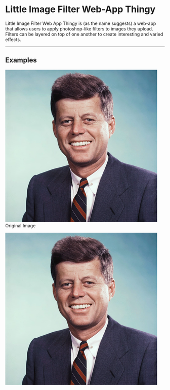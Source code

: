 # Little Image Filter Web-App Thingy

Little Image Filter Web App Thingy is (as the name suggests) a web-app that allows users to apply photoshop-like filters to images they upload. Filters can be layered on top of one another to create interesting and varied effects.

----

## Examples
![JFK](./readme-imgs/jfk-og.png) 
Original Image

<img src="./readme-imgs/jfk-og.png">


